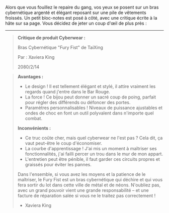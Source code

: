 Alors que vous fouillez le repaire du gang, vos yeux se posent sur un bras cybernétique argenté et élégant reposant sur une pile de vêtements froissés. Un petit bloc-notes est posé à côté, avec une critique écrite à la hâte sur sa page. Vous décidez de jeter un coup d'œil de plus près :

---

> **Critique de produit Cyberwear :**
>
> Bras Cybernétique "Fury Fist" de TaiXing
>
> Par : Xaviera King
>
> 2080/2/14

> **Avantages :**
>
> - Le design ! Il est tellement élégant et stylé, il attire vraiment les regards quand j'entre dans le Bar Rouge.
> - La force ! Ce bijou peut donner un sacré coup de poing, parfait pour régler des différends ou défoncer des portes.
> - Paramètres personnalisables ! Niveaux de puissance ajustables et ondes de choc en font un outil polyvalent dans n'importe quel combat.
>
> **Inconvénients :**
>
> - Ce truc coûte cher, mais quel cyberwear ne l'est pas ? Cela dit, ça vaut peut-être le coup d'économiser.
> - La courbe d'apprentissage ! J'ai mis un moment à maîtriser ses fonctionnalités, j'ai failli percer un trou dans le mur de mon appart.
> - L'entretien peut être pénible, il faut garder ces circuits propres et graissés pour éviter les pannes.
>
> Dans l'ensemble, si vous avez les moyens et la patience de le maîtriser, le Fury Fist est un bras cybernétique qui déchire et qui vous fera sortir du lot dans cette ville de métal et de néons. N'oubliez pas, avec un grand pouvoir vient une grande responsabilité – et une facture de réparation salée si vous ne le traitez pas correctement !
>
> - Xaviera King
